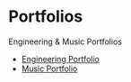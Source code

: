# Portfolios
Engineering &amp; Music Portfolios

- [Engineering Portfolio](https://github.com/DylnHnlyOIY/Engineering-Portfolio)
- [Music Portfolio](https://github.com/DylnHnlyOIY/Music-Portfolio)
